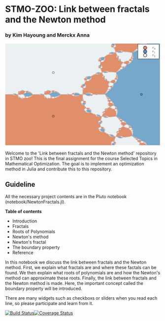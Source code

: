 # STMO-ZOO: Link between fractals and the Newton method
### by Kim Hayoung and Merckx Anna
![Optional Text](https://github.com/HayoungKim27/STMOZOO/blob/b5a472f096674cef7b7e06b5627d4f09e4259980/figure/readmefractal.png)

Welcome to the 'Link between fractals and the Newton method' repository in STMO zoo! This is the final assignment for the course Selected Topics in Mathematical Optimization. The goal is to implement an optimization method in Julia and contribute this to this repository.

## Guideline
All the necessary project contents are in the Pluto notebook (notebook/NewtonFractals.jl).

**Table of contents**
- Introduction
- Fractals
- Roots of Polynomials
- Newton's method
- Newton's fractal
- The boundary property
- Reference

In this notebook we discuss the link between fractals and the Newton method. First, we explain what fractals are and where these factals can be found. We then explain what roots of polynomials are and how the Newton's method can approximate these roots. Finally, the link between fractals and the Newton method is made. Here, the important concept called the boundary property will be introduced.

There are many widgets such as checkboxs or sliders when you read each line, so please participate and learn from it.


[![Build Status](https://travis-ci.org/MichielStock/STMOZOO.svg?branch=master)](https://travis-ci.org/MichielStock/STMOZOO)[![Coverage Status](https://coveralls.io/repos/github/MichielStock/STMOZOO/badge.svg?branch=master)](https://coveralls.io/github/MichielStock/STMOZOO?branch=master)
